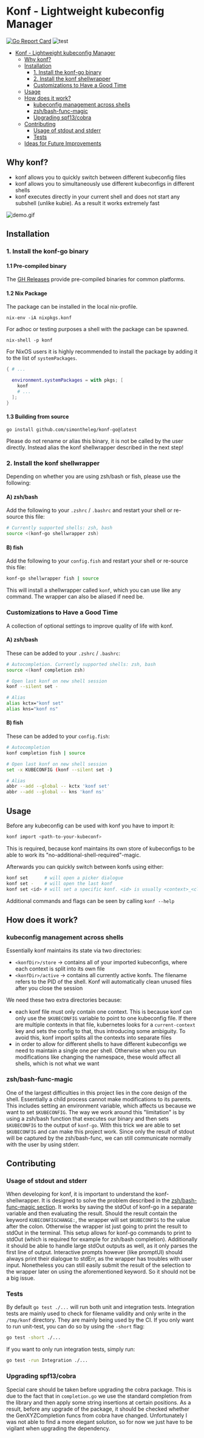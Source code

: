 # Konf - Lightweight kubeconfig Manager

[![Go Report Card](https://goreportcard.com/badge/github.com/simontheleg/konf-go)](https://goreportcard.com/report/github.com/simontheleg/konf-go)
![test](https://github.com/simontheleg/konf-go/actions/workflows/test.yaml/badge.svg)

- [Konf - Lightweight kubeconfig Manager](#konf---lightweight-kubeconfig-manager)
  - [Why konf?](#why-konf)
  - [Installation](#installation)
    - [1. Install the konf-go binary](#1-install-the-konf-go-binary)
    - [2. Install the konf shellwrapper](#2-install-the-konf-shellwrapper)
    - [Customizations to Have a Good Time](#customizations-to-have-a-good-time)
  - [Usage](#usage)
  - [How does it work?](#how-does-it-work)
    - [kubeconfig management across shells](#kubeconfig-management-across-shells)
    - [zsh/bash-func-magic](#zshbash-func-magic)
    - [Upgrading spf13/cobra](#upgrading-spf13cobra)
  - [Contributing](#contributing)
    - [Usage of stdout and stderr](#usage-of-stdout-and-stderr)
    - [Tests](#tests)
  - [Ideas for Future Improvements](#ideas-for-future-improvements)

## Why konf?

- konf allows you to quickly switch between different kubeconfig files
- konf allows you to simultaneously use different kubeconfigs in different shells
- konf executes directly in your current shell and does not start any subshell (unlike kubie). As a result it works extremely fast

![demo.gif](doc/demo.gif)

## Installation

### 1. Install the konf-go binary

#### 1.1 Pre-compiled binary

The [GH Releases](https://github.com/SimonTheLeg/konf-go/releases) provide pre-compiled binaries for common platforms.

#### 1.2 Nix Package

The package can be installed in the local nix-profile.

```shell
nix-env -iA nixpkgs.konf
```

For adhoc or testing purposes a shell with the package can be spawned.

```shell
nix-shell -p konf
```

For NixOS users it is highly recommended to install the package by adding it to the list of `systemPackages`.

```nix
{ # ...

  environment.systemPackages = with pkgs; [
    konf
    # ...
  ];
}
```

#### 1.3 Building from source

```shell
go install github.com/simontheleg/konf-go@latest
```

Please do not rename or alias this binary, it is not be called by the user directly. Instead alias the konf shellwrapper described in the next step!

### 2. Install the konf shellwrapper

Depending on whether you are using zsh/bash or fish, please use the following:

#### A) zsh/bash

Add the following to your `.zshrc` / `.bashrc` and restart your shell or re-source this file:

```sh
# Currently supported shells: zsh, bash
source <(konf-go shellwrapper zsh)
```

#### B) fish

Add the following to your `config.fish` and restart your shell or re-source this file:

```sh
konf-go shellwrapper fish | source
```

This will install a shellwrapper called `konf`, which you can use like any command. The wrapper can also be aliased if need be.

### Customizations to Have a Good Time

A collection of optional settings to improve quality of life with konf.

#### A) zsh/bash

These can be added to your `.zshrc` / `.bashrc`:

```sh
# Autocompletion. Currently supported shells: zsh, bash
source <(konf completion zsh)

# Open last konf on new shell session
konf --silent set -

# Alias
alias kctx="konf set"
alias kns="konf ns"
```

#### B) fish

These can be added to your `config.fish`:

```sh
# Autocompletion
konf completion fish | source

# Open last konf on new shell session
set -x KUBECONFIG (konf --silent set -)

# Alias
abbr --add --global -- kctx 'konf set'
abbr --add --global -- kns 'konf ns'
```

## Usage

Before any kubeconfig can be used with konf you have to import it:

```sh
konf import <path-to-your-kubeconf>
```

This is required, because konf maintains its own store of kubeconfigs to be able to work its "no-additional-shell-required"-magic.

Afterwards you can quickly switch between konfs using either:

```sh
konf set      # will open a picker dialogue
konf set -    # will open the last konf
konf set <id> # will set a specific konf. <id> is usually <context>_<cluster>
```

Additional commands and flags can be seen by calling `konf --help`

## How does it work?

### kubeconfig management across shells

Essentially konf maintains its state via two directories:

- `<konfDir>/store` -> contains all of your imported kubeconfigs, where each context is split into its own file
- `<konfDir>/active` -> contains all currently active konfs. The filename refers to the PID of the shell. Konf will automatically clean unused files after you close the session

We need these two extra directories because:

- each konf file must only contain one context. This is because konf can only use the `$KUBECONFIG` variable to point to one kubeconfig file. If there are multiple contexts in that file, kubernetes looks for a `current-context` key and sets the config to that, thus introducing some ambiguity. To avoid this, konf import splits all the contexts into separate files
- in order to allow for different shells to have different kubeconfigs we need to maintain a single one per shell. Otherwise when you run modifications like changing the namespace, these would affect all shells, which is not what we want

### zsh/bash-func-magic

One of the largest difficulties in this project lies in the core design of the shell.
Essentially a child process cannot make modifications to its parents.
This includes setting an environment variable, which affects us because we want to set `$KUBECONFIG`.
The way we work around this "limitation" is by using a zsh/bash function that executes our binary and then sets `$KUBECONFIG` to the output of `konf-go`.
With this trick we are able to set `$KUBECONFIG` and can make this project work. Since only the result of stdout will be captured by the zsh/bash-func, we can still communicate normally with the user by using stderr.

## Contributing

### Usage of stdout and stderr

When developing for konf, it is important to understand the konf-shellwrapper. It is designed to solve the problem described in the [zsh/bash-func-magic section](###zsh/bash-func-magic).
It works by saving the stdOut of konf-go in a separate variable and then evaluating the result. Should the result contain the keyword `KUBECONFIGCHANGE:`, the wrapper will set `$KUBECONFIG` to the value after the colon.
Otherwise the wrapper ist just going to print the result to stdOut in the terminal. This setup allows for konf-go commands to print to stdOut (which is required for example for zsh/bash completion). Additionally it should be able to handle large stdOut outputs as well, as it only parses the first line of output.
Interactive prompts however (like promptUI) should always print their dialogue to stdErr, as the wrapper has troubles with user input. Nonetheless you can still easily submit the result of the selection to the wrapper later on using the aforementioned keyword. So it should not be a big issue.

### Tests

By default `go test ./...` will run both unit and integration tests. Integration tests are mainly used to check for filename validity and only write in the `/tmp/konf` directory. They are mainly being used by the CI. If you only want to run unit-test, you can do so by using the `-short` flag:

```sh
go test -short ./...
```

If you want to only run integration tests, simply run:

```sh
go test -run Integration ./...
```

### Upgrading spf13/cobra

Special care should be taken before upgrading the cobra package.
This is due to the fact that in `completion.go` we use the standard completion from the library and then apply some string insertions at certain positions.
As a result, before any upgrade of the package, it should be checked whether the GenXYZCompletion funcs from cobra have changed.
Unfortunately I was not able to find a more elegant solution, so for now we just have to be vigilant when upgrading the dependency.
